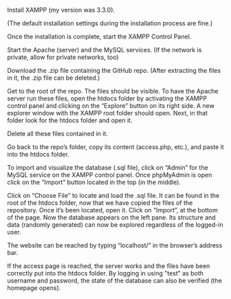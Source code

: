 Install XAMPP (my version was 3.3.0).

(The default installation settings during the installation process are fine.)

Once the installation is complete, start the XAMPP Control Panel.

Start the Apache (server) and the MySQL services.
(If the network is private, allow for private networks, too)

Download the .zip file containing the GitHub repo.
(After extracting the files in it, the .zip file can be deleted.)

Get to the root of the repo. The files should be visible.
To have the Apache server run these files, open the htdocs folder by activating the XAMPP control panel and clicking on the “Explore” button on its right side.
A new explorer window with the XAMPP root folder should open. Next, in that folder look for the htdocs folder and open it.

Delete all these files contained in it.

Go back to the repo’s folder, copy its content (access.php, etc.), and paste it into the htdocs folder.

To import and visualize the database (.sql file), click on “Admin” for the MySQL service on the XAMPP control panel.
Once phpMyAdmin is open click on the “Import” button located in the top (in the middle).

Click on “Choose File” to locate and load the .sql file. It can be found in the root of the htdocs folder, now that we have copied the files of the repository.
Once it’s been located, open it.
Click on “Import”, at the bottom of the page.
Now the database appears on the left pane.
Its structure and data (randomly generated) can now be explored regardless of the logged-in user.

The website can be reached by typing “localhost/” in the browser’s address bar.

If the access page is reached, the server works and the files have been correctly put into the htdocs folder.
By logging in using "test" as both username and password, the state of the database can also be verified (the homepage opens).
